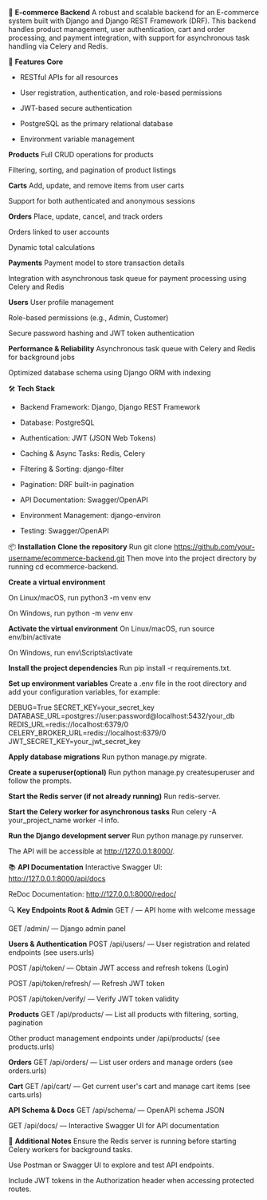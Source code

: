 🛒 **E-commerce Backend**
A robust and scalable backend for an E-commerce system built with Django and Django REST Framework (DRF).
This backend handles product management, user authentication, cart and order processing, and payment integration, with support for asynchronous task handling via Celery and Redis.

🚀 **Features**
**Core**
  - RESTful APIs for all resources

  - User registration, authentication, and role-based permissions

  - JWT-based secure authentication

  - PostgreSQL as the primary relational database

  - Environment variable management

**Products**
Full CRUD operations for products

Filtering, sorting, and pagination of product listings

**Carts**
Add, update, and remove items from user carts

Support for both authenticated and anonymous sessions

**Orders**
Place, update, cancel, and track orders

Orders linked to user accounts

Dynamic total calculations

**Payments**
Payment model to store transaction details

Integration with asynchronous task queue for payment processing using Celery and Redis

**Users**
User profile management

Role-based permissions (e.g., Admin, Customer)

Secure password hashing and JWT token authentication

**Performance & Reliability**
Asynchronous task queue with Celery and Redis for background jobs

Optimized database schema using Django ORM with indexing

🛠️ **Tech Stack**
  - Backend Framework: Django, Django REST Framework

  - Database: PostgreSQL

  - Authentication: JWT (JSON Web Tokens)

  - Caching & Async Tasks: Redis, Celery

  - Filtering & Sorting: django-filter

  - Pagination: DRF built-in pagination

  - API Documentation: Swagger/OpenAPI

  - Environment Management: django-environ

  - Testing: Swagger/OpenAPI

📦 **Installation**
**Clone the repository**
Run git clone https://github.com/your-username/ecommerce-backend.git
Then move into the project directory by running cd ecommerce-backend.

**Create a virtual environment**

On Linux/macOS, run python3 -m venv env

On Windows, run python -m venv env

**Activate the virtual environment**
On Linux/macOS, run source env/bin/activate

On Windows, run env\Scripts\activate

**Install the project dependencies**
Run pip install -r requirements.txt.

**Set up environment variables**
Create a .env file in the root directory and add your configuration variables, for example:

DEBUG=True
SECRET_KEY=your_secret_key
DATABASE_URL=postgres://user:password@localhost:5432/your_db
REDIS_URL=redis://localhost:6379/0
CELERY_BROKER_URL=redis://localhost:6379/0
JWT_SECRET_KEY=your_jwt_secret_key

**Apply database migrations**
Run python manage.py migrate.

**Create a superuser(optional)**
Run python manage.py createsuperuser and follow the prompts.

**Start the Redis server (if not already running)**
Run redis-server.

**Start the Celery worker for asynchronous tasks**
Run celery -A your_project_name worker -l info.

**Run the Django development server**
Run python manage.py runserver.

The API will be accessible at http://127.0.0.1:8000/.

📚 **API Documentation**
Interactive Swagger UI: http://127.0.0.1:8000/api/docs

ReDoc Documentation: http://127.0.0.1:8000/redoc/

🔍 ****Key Endpoints**
Root & Admin**
GET / — API home with welcome message

GET /admin/ — Django admin panel

**Users & Authentication**
POST /api/users/ — User registration and related endpoints (see users.urls)

POST /api/token/ — Obtain JWT access and refresh tokens (Login)

POST /api/token/refresh/ — Refresh JWT token

POST /api/token/verify/ — Verify JWT token validity

**Products**
GET /api/products/ — List all products with filtering, sorting, pagination

Other product management endpoints under /api/products/ (see products.urls)

**Orders**
GET /api/orders/ — List user orders and manage orders (see orders.urls)

**Cart**
GET /api/cart/ — Get current user's cart and manage cart items (see carts.urls)

**API Schema & Docs**
GET /api/schema/ — OpenAPI schema JSON

GET /api/docs/ — Interactive Swagger UI for API documentation

🧩 **Additional Notes**
Ensure the Redis server is running before starting Celery workers for background tasks.

Use Postman or Swagger UI to explore and test API endpoints.

Include JWT tokens in the Authorization header when accessing protected routes.
